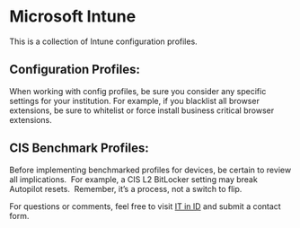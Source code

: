 # Microsoft Intune

  

This is a collection of Intune configuration profiles.

## Configuration Profiles: 

  

When working with config profiles, be sure you consider any specific settings for your institution. For example, if you blacklist all browser extensions, be sure to whitelist or force install business critical browser extensions. 

  

## CIS Benchmark Profiles:

  

Before implementing benchmarked profiles for devices, be certain to review all implications.  For example, a CIS L2 BitLocker setting may break Autopilot resets.  Remember, it’s a process, not a switch to flip.


For questions or comments, feel free to visit [IT in ID](https://itinid.com) and submit a contact form.
